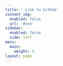 ```yaml
---
title: ' Link to GitHub'
content_img:
  enabled: false
  url: '#one'
sidebar:
  enabled: false
  side: left
menu:
  main:
    weight: 4
layout: page
---
```


